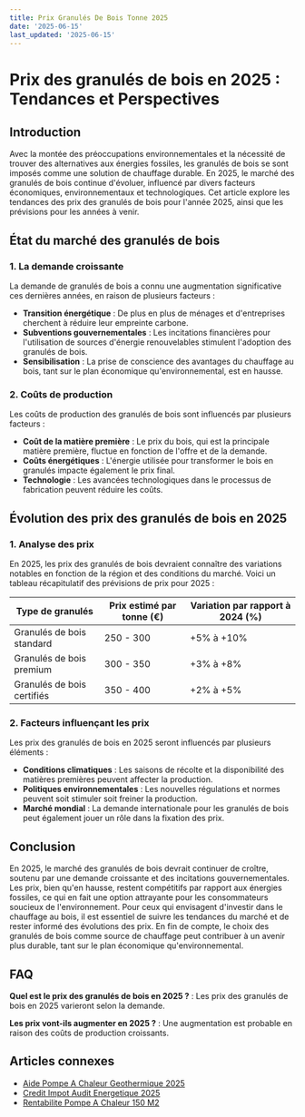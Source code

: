 ```yaml
---
title: Prix Granulés De Bois Tonne 2025
date: '2025-06-15'
last_updated: '2025-06-15'
---
```


# Prix des granulés de bois en 2025 : Tendances et Perspectives

## Introduction

Avec la montée des préoccupations environnementales et la nécessité de trouver des alternatives aux énergies fossiles, les granulés de bois se sont imposés comme une solution de chauffage durable. En 2025, le marché des granulés de bois continue d'évoluer, influencé par divers facteurs économiques, environnementaux et technologiques. Cet article explore les tendances des prix des granulés de bois pour l'année 2025, ainsi que les prévisions pour les années à venir.

## État du marché des granulés de bois

### 1. La demande croissante

La demande de granulés de bois a connu une augmentation significative ces dernières années, en raison de plusieurs facteurs :

- **Transition énergétique** : De plus en plus de ménages et d'entreprises cherchent à réduire leur empreinte carbone.
- **Subventions gouvernementales** : Les incitations financières pour l'utilisation de sources d'énergie renouvelables stimulent l'adoption des granulés de bois.
- **Sensibilisation** : La prise de conscience des avantages du chauffage au bois, tant sur le plan économique qu'environnemental, est en hausse.

### 2. Coûts de production

Les coûts de production des granulés de bois sont influencés par plusieurs facteurs :

- **Coût de la matière première** : Le prix du bois, qui est la principale matière première, fluctue en fonction de l'offre et de la demande.
- **Coûts énergétiques** : L'énergie utilisée pour transformer le bois en granulés impacte également le prix final.
- **Technologie** : Les avancées technologiques dans le processus de fabrication peuvent réduire les coûts.

## Évolution des prix des granulés de bois en 2025

### 1. Analyse des prix

En 2025, les prix des granulés de bois devraient connaître des variations notables en fonction de la région et des conditions du marché. Voici un tableau récapitulatif des prévisions de prix pour 2025 :

| Type de granulés      | Prix estimé par tonne (€) | Variation par rapport à 2024 (%) |
|-----------------------|---------------------------|-----------------------------------|
| Granulés de bois standard | 250 - 300                | +5% à +10%                        |
| Granulés de bois premium  | 300 - 350                | +3% à +8%                         |
| Granulés de bois certifiés | 350 - 400                | +2% à +5%                         |

### 2. Facteurs influençant les prix

Les prix des granulés de bois en 2025 seront influencés par plusieurs éléments :

- **Conditions climatiques** : Les saisons de récolte et la disponibilité des matières premières peuvent affecter la production.
- **Politiques environnementales** : Les nouvelles régulations et normes peuvent soit stimuler soit freiner la production.
- **Marché mondial** : La demande internationale pour les granulés de bois peut également jouer un rôle dans la fixation des prix.

## Conclusion

En 2025, le marché des granulés de bois devrait continuer de croître, soutenu par une demande croissante et des incitations gouvernementales. Les prix, bien qu'en hausse, restent compétitifs par rapport aux énergies fossiles, ce qui en fait une option attrayante pour les consommateurs soucieux de l'environnement. Pour ceux qui envisagent d'investir dans le chauffage au bois, il est essentiel de suivre les tendances du marché et de rester informé des évolutions des prix. En fin de compte, le choix des granulés de bois comme source de chauffage peut contribuer à un avenir plus durable, tant sur le plan économique qu'environnemental.

## FAQ
**Quel est le prix des granulés de bois en 2025 ?**
: Les prix des granulés de bois en 2025 varieront selon la demande.

**Les prix vont-ils augmenter en 2025 ?**
: Une augmentation est probable en raison des coûts de production croissants.

## Articles connexes
- [Aide Pompe A Chaleur Geothermique 2025](/aide-pompe-a-chaleur-geothermique-2025/)
- [Credit Impot Audit Energetique 2025](/credit-impot-audit-energetique-2025/)
- [Rentabilite Pompe A Chaleur 150 M2](/rentabilite-pompe-a-chaleur-150-m2/)


<script type="application/ld+json">
{
  "@context": "https://schema.org",
  "@type": "FAQPage",
  "mainEntity": [
    {
      "@type": "Question",
      "name": "Quel est le prix des granulés de bois en 2025 ?",
      "acceptedAnswer": {
        "@type": "Answer",
        "text": "Les prix des granulés de bois en 2025 varieront selon la demande."
      }
    },
    {
      "@type": "Question",
      "name": "Les prix vont-ils augmenter en 2025 ?",
      "acceptedAnswer": {
        "@type": "Answer",
        "text": "Une augmentation est probable en raison des coûts de production croissants."
      }
    }
  ]
}
</script>